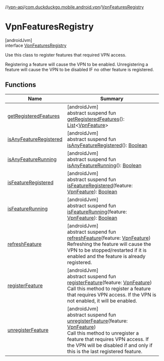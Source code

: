 //[vpn-api](../../../index.md)/[com.duckduckgo.mobile.android.vpn](../index.md)/[VpnFeaturesRegistry](index.md)

# VpnFeaturesRegistry

[androidJvm]\
interface [VpnFeaturesRegistry](index.md)

Use this class to register features that required VPN access.

Registering a feature will cause the VPN to be enabled. Unregistering a feature will cause the VPN to be disabled IF no other feature is registered.

## Functions

| Name | Summary |
|---|---|
| [getRegisteredFeatures](get-registered-features.md) | [androidJvm]<br>abstract suspend fun [getRegisteredFeatures](get-registered-features.md)(): [List](https://kotlinlang.org/api/latest/jvm/stdlib/kotlin.collections/-list/index.html)&lt;[VpnFeature](../-vpn-feature/index.md)&gt; |
| [isAnyFeatureRegistered](is-any-feature-registered.md) | [androidJvm]<br>abstract suspend fun [isAnyFeatureRegistered](is-any-feature-registered.md)(): [Boolean](https://kotlinlang.org/api/latest/jvm/stdlib/kotlin/-boolean/index.html) |
| [isAnyFeatureRunning](is-any-feature-running.md) | [androidJvm]<br>abstract suspend fun [isAnyFeatureRunning](is-any-feature-running.md)(): [Boolean](https://kotlinlang.org/api/latest/jvm/stdlib/kotlin/-boolean/index.html) |
| [isFeatureRegistered](is-feature-registered.md) | [androidJvm]<br>abstract suspend fun [isFeatureRegistered](is-feature-registered.md)(feature: [VpnFeature](../-vpn-feature/index.md)): [Boolean](https://kotlinlang.org/api/latest/jvm/stdlib/kotlin/-boolean/index.html) |
| [isFeatureRunning](is-feature-running.md) | [androidJvm]<br>abstract suspend fun [isFeatureRunning](is-feature-running.md)(feature: [VpnFeature](../-vpn-feature/index.md)): [Boolean](https://kotlinlang.org/api/latest/jvm/stdlib/kotlin/-boolean/index.html) |
| [refreshFeature](refresh-feature.md) | [androidJvm]<br>abstract suspend fun [refreshFeature](refresh-feature.md)(feature: [VpnFeature](../-vpn-feature/index.md))<br>Refreshing the feature will cause the VPN to be stopped/restarted if it is enabled and the feature is already registered. |
| [registerFeature](register-feature.md) | [androidJvm]<br>abstract suspend fun [registerFeature](register-feature.md)(feature: [VpnFeature](../-vpn-feature/index.md))<br>Call this method to register a feature that requires VPN access. If the VPN is not enabled, it will be enabled. |
| [unregisterFeature](unregister-feature.md) | [androidJvm]<br>abstract suspend fun [unregisterFeature](unregister-feature.md)(feature: [VpnFeature](../-vpn-feature/index.md))<br>Call this method to unregister a feature that requires VPN access. If the VPN will be disabled if and only if this is the last registered feature. |
